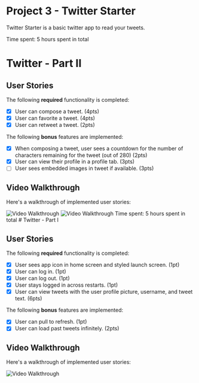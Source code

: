 # Project 3 - Twitter Starter

Twitter Starter is a basic twitter app to read your tweets.

Time spent: 5 hours spent in total

# Twitter - Part II

## User Stories

The following **required** functionality is completed:

- [x] User can compose a tweet. (4pts)
- [x] User can favorite a tweet. (4pts)
- [x] User can retweet a tweet. (2pts)

The following **bonus** features are implemented:

- [x] When composing a tweet, user sees a countdown for the number of characters remaining for the tweet (out of 280) (2pts)
- [x] User can view their profile in a profile tab. (3pts)
- [ ] User sees embedded images in tweet if available. (3pts)

## Video Walkthrough

Here's a walkthrough of implemented user stories:

<img src='http://g.recordit.co/FWHwAAG4lZ.gif' title='Video Walkthrough' width='' alt='Video Walkthrough' />
<img src='http://g.recordit.co/ZOFevAHSe6.gif' title='Video Walkthrough' width='' alt='Video Walkthrough' />
Time spent: 5 hours spent in total
# Twitter - Part I

## User Stories

The following **required** functionality is completed:

- [X] User sees app icon in home screen and styled launch screen. (1pt)
- [X] User can log in. (1pt)
- [X] User can log out. (1pt)
- [X] User stays logged in across restarts. (1pt)
- [X] User can view tweets with the user profile picture, username, and tweet text. (6pts)

The following **bonus** features are implemented:

- [X] User can pull to refresh. (1pt)
- [X] User can load past tweets infinitely. (2pts)

## Video Walkthrough

Here's a walkthrough of implemented user stories:

<img src='http://g.recordit.co/yMbVl2n5de.gif' title='Video Walkthrough' width='' alt='Video Walkthrough' />

